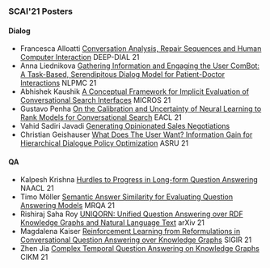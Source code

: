 ### SCAI'21 Posters


#### Dialog

* Francesca Alloatti  [Conversation Analysis, Repair Sequences and Human Computer Interaction](https://iris.unito.it/retrieve/handle/2318/1795726/778855/Deep_Dial_submission%20%284%29.pdf)  DEEP-DIAL 21
* Anna Liednikova [Gathering Information and Engaging the User ComBot: A Task-Based, Serendipitous Dialog Model for Patient-Doctor Interactions](https://aclanthology.org/2021.nlpmc-1.3.pdf)    NLPMC 21
* Abhishek Kaushik    [A Conceptual Framework for Implicit Evaluation of Conversational Search Interfaces](https://micros2021.github.io/pubs/Kaushik_MICROS2021.pdf)  MICROS 21
* Gustavo Penha   [On the Calibration and Uncertainty of Neural Learning to Rank Models for Conversational Search](https://aclanthology.org/2021.eacl-main.12.pdf)  EACL 21
* Vahid Sadiri Javadi [Generating Opinionated Sales Negotiations](https://caisa-lab.github.io/members/vahid-javadi.html)
* Christian Geishauser    [What Does The User Want? Information Gain for Hierarchical Dialogue Policy Optimization](https://arxiv.org/pdf/2109.07129.pdf) ASRU 21


#### QA

* Kalpesh Krishna [Hurdles to Progress in Long-form Question Answering](https://arxiv.org/pdf/2103.06332.pdf) NAACL 21
* Timo Möller [Semantic Answer Similarity for Evaluating Question Answering Models](https://arxiv.org/pdf/2108.06130.pdf) MRQA 21
* Rishiraj Saha Roy   [UNIQORN: Unified Question Answering over RDF Knowledge Graphs and Natural Language Text](https://arxiv.org/pdf/2108.08614.pdf) arXiv 21
* Magdalena Kaiser    [Reinforcement Learning from Reformulations in Conversational Question Answering over Knowledge Graphs](https://arxiv.org/pdf/2105.04850.pdf)   SIGIR 21
* Zhen Jia    [Complex Temporal Question Answering on Knowledge Graphs](https://arxiv.org/pdf/2109.08935.pdf) CIKM 21
